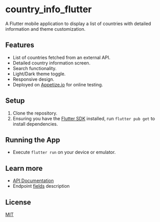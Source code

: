 # country_info_flutter
A Flutter mobile application to display a list of countries with detailed information and theme customization.

## Features
- List of countries fetched from an external API.
- Detailed country information screen.
- Search functionality.
- Light/Dark theme toggle.
- Responsive design.
- Deployed on [Appetize.io]() for online testing.

## Setup
1. Clone the repository.
2. Ensuring you have the [Flutter SDK](https://flutter.dev/) installed, run `flutter pub get` to install dependencies.

## Running the App
- Execute `flutter run` on your device or emulator.

## Learn more
- [API Documentation](https://restcountries.com/)
- Endpoint [fields](https://gitlab.com/restcountries/restcountries/-/blob/master/FIELDS.md) description

## License
[MIT](LICENSE)